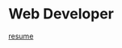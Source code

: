 # Web Developer

[resume](https://verbose-axolotl-dce.notion.site/Middle-FullStack-Developer-ba3be9af7cef486cab08472cfbdf1898?pvs=4)


